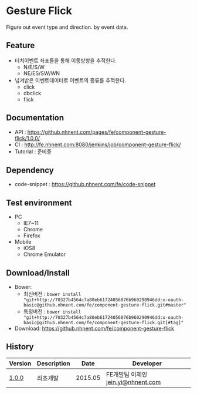 Gesture Flick
===============
Figure out event type and direction. by event data.

## Feature
* 터치이벤트 좌표들을 통해 이동방향을 추적한다.
   * N/E/S/W
   * NE/ES/SW/WN
* 넘겨받은 이벤트데이터로 이벤트의 종류를 추적한다.
   * click
   * dbclick
   * flick

## Documentation
* API : https://github.nhnent.com/pages/fe/component-gesture-flick/1.0.0/
* CI : http://fe.nhnent.com:8080/jenkins/job/component-gesture-flick/
* Tutorial : 준비중

## Dependency
* code-snippet : https://github.nhnent.com/fe/code-snippet

## Test environment
- PC
   * IE7~11
   * Chrome
   * Firefox
- Mobile
   * iOS8
   * Chrome Emulator

## Download/Install
* Bower:
   * 최신버전 : `bower install "git+http://70327b4564c7a80eb61724056876b960290946dd:x-oauth-basic@github.nhnent.com/fe/component-gesture-flick.git#master"`
   * 특정버전 : `bower install "git+http://70327b4564c7a80eb61724056876b960290946dd:x-oauth-basic@github.nhnent.com/fe/component-gesture-flick.git[#tag]"`
* Download: https://github.nhnent.com/fe/component-gesture-flick

## History
| Version | Description | Date | Developer |
| ---- | ---- | ---- | ---- |
| <a href="https://github.nhnent.com/pages/fe/component-gesture-flick/1.0.0/">1.0.0</a> | 최초개발 | 2015.05 | FE개발팀 이제인 <jein.yi@nhnent.com> |
